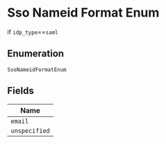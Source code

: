 
# Sso Nameid Format Enum

if `idp_type`==`saml`

## Enumeration

`SsoNameidFormatEnum`

## Fields

| Name |
|  --- |
| `email` |
| `unspecified` |

